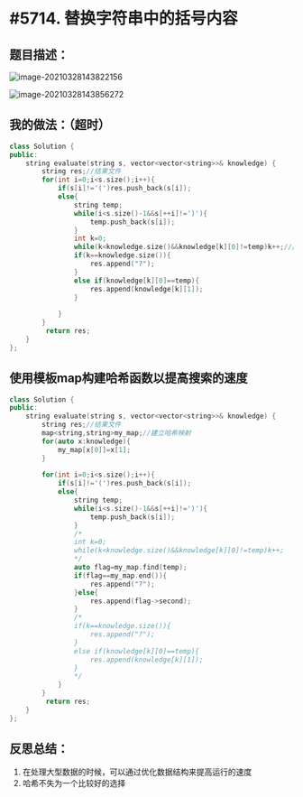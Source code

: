 # #5714. 替换字符串中的括号内容

## 题目描述：

![image-20210328143822156](C:\Users\西安交通大学2193613091sxm\AppData\Roaming\Typora\typora-user-images\image-20210328143822156.png)

![image-20210328143856272](C:\Users\西安交通大学2193613091sxm\AppData\Roaming\Typora\typora-user-images\image-20210328143856272.png)

## 我的做法：（超时）

```c++
class Solution {
public:
    string evaluate(string s, vector<vector<string>>& knowledge) {
        string res;//结果文件
        for(int i=0;i<s.size();i++){
            if(s[i]!='(')res.push_back(s[i]);
            else{
                string temp;
                while(i<s.size()-1&&s[++i]!=')'){
                    temp.push_back(s[i]);
                }
                int k=0;
                while(k<knowledge.size()&&knowledge[k][0]!=temp)k++;//此处多次从左向右遍历导致超时
                if(k==knowledge.size()){
                    res.append("?");
                }
                else if(knowledge[k][0]==temp){
                    res.append(knowledge[k][1]);
                }
                
            }
        }
         return res;
    }
};
```

## 使用模板map构建哈希函数以提高搜索的速度

```c++
class Solution {
public:
    string evaluate(string s, vector<vector<string>>& knowledge) {
        string res;//结果文件
        map<string,string>my_map;//建立哈希映射
        for(auto x:knowledge){
            my_map[x[0]]=x[1];
        }
        
        for(int i=0;i<s.size();i++){
            if(s[i]!='(')res.push_back(s[i]);
            else{
                string temp;
                while(i<s.size()-1&&s[++i]!=')'){
                    temp.push_back(s[i]);
                }
                /*
                int k=0;
                while(k<knowledge.size()&&knowledge[k][0]!=temp)k++;
                */
                auto flag=my_map.find(temp);
                if(flag==my_map.end()){
                    res.append("?");
                }else{
                    res.append(flag->second);
                }
                /*
                if(k==knowledge.size()){
                    res.append("?");
                }
                else if(knowledge[k][0]==temp){
                    res.append(knowledge[k][1]);
                }
                */
            }
        }
         return res;
    }
};
```

## 反思总结：

1. 在处理大型数据的时候，可以通过优化数据结构来提高运行的速度
2. 哈希不失为一个比较好的选择